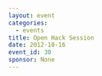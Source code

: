 ```yaml
---
layout: event
categories: 
  - events
title: Open Hack Session
date: 2012-10-16
event_id: 30
sponsor: None
---
```



